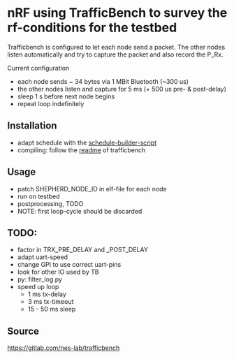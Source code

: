 # nRF using TrafficBench to survey the rf-conditions for the testbed

Trafficbench is configured to let each node send a packet. The other nodes listen automatically and try to capture the packet and also record the P_Rx.

Current configuration

- each node sends ~ 34 bytes via 1 MBit Bluetooth (~300 us)
- the other nodes listen and capture for 5 ms (+ 500 us pre- & post-delay)
- sleep 1 s before next node begins
- repeat loop indefinitely

## Installation

- adapt schedule with the [schedule-builder-script](/schedule_builder/build.py)
- compiling: follow the [readme](/trafficbench/README.md) of trafficbench

## Usage

- patch SHEPHERD_NODE_ID in elf-file for each node
- run on testbed
- postprocessing, TODO
- NOTE: first loop-cycle should be discarded


## TODO:

- factor in TRX_PRE_DELAY and _POST_DELAY
- adapt uart-speed
- change GPI to use correct uart-pins
- look for other IO used by TB
- py: filter_log.py
- speed up loop
  - 1 ms tx-delay
  - 3 ms tx-timeout
  - 15 - 50 ms sleep


## Source

https://gitlab.com/nes-lab/trafficbench
